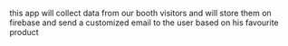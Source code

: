 this app will collect data from our booth visitors and will store them on firebase and send a customized email to the user based on his favourite product

